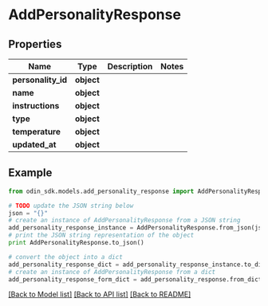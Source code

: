 # AddPersonalityResponse


## Properties

Name | Type | Description | Notes
------------ | ------------- | ------------- | -------------
**personality_id** | **object** |  | 
**name** | **object** |  | 
**instructions** | **object** |  | 
**type** | **object** |  | 
**temperature** | **object** |  | 
**updated_at** | **object** |  | 

## Example

```python
from odin_sdk.models.add_personality_response import AddPersonalityResponse

# TODO update the JSON string below
json = "{}"
# create an instance of AddPersonalityResponse from a JSON string
add_personality_response_instance = AddPersonalityResponse.from_json(json)
# print the JSON string representation of the object
print AddPersonalityResponse.to_json()

# convert the object into a dict
add_personality_response_dict = add_personality_response_instance.to_dict()
# create an instance of AddPersonalityResponse from a dict
add_personality_response_form_dict = add_personality_response.from_dict(add_personality_response_dict)
```
[[Back to Model list]](../README.md#documentation-for-models) [[Back to API list]](../README.md#documentation-for-api-endpoints) [[Back to README]](../README.md)


